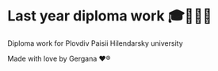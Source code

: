 # Last year diploma work 🎓📘📕📗

Diploma work for Plovdiv Paisii Hilendarsky university

Made with love by Gergana ❤®
